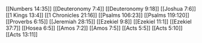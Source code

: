 [[Numbers 14:35]]
[[Deuteronomy 7:4]]
[[Deuteronomy 9:18]]
[[Joshua 7:6]]
[[1 Kings 13:4]]
[[1 Chronicles 21:16]]
[[Psalms 106:23]]
[[Psalms 119:120]]
[[Proverbs 6:15]]
[[Jeremiah 28:15]]
[[Ezekiel 9:8]]
[[Ezekiel 11:1]]
[[Ezekiel 37:7]]
[[Hosea 6:5]]
[[Amos 7:2]]
[[Amos 7:5]]
[[Acts 5:5]]
[[Acts 5:10]]
[[Acts 13:11]]
